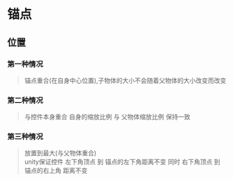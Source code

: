 # 锚点
## 位置
### 第一种情况
> 锚点重合(在自身中心位置),子物体的大小不会随着父物体的大小改变而改变

### 第二种情况
> 与控件本身重合 
自身的缩放比例 与 父物体缩放比例 保持一致

### 第三种情况
>放置到最大(与父物体重合) <br> unity保证控件 左下角顶点 到 锚点的左下角距离不变 同时 右下角顶点 到 锚点的右上角 距离不变



